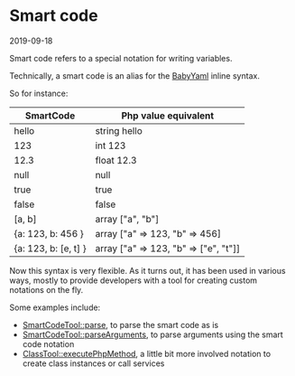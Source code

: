 Smart code
============
2019-09-18



Smart code refers to a special notation for writing variables.



Technically, a smart code is an alias for the [BabyYaml](https://github.com/lingtalfi/BabyYaml) inline syntax.



So for instance:



| SmartCode               |   Php value equivalent 
|----------------------- | -------------------
| hello                   |   string hello
| 123                     |   int 123
| 12.3                    |   float 12.3
| null                    |   null
| true                    |   true
| false                   |   false
| [a, b]                  |   array ["a", "b"]
| {a: 123, b: 456 }       |   array ["a" => 123, "b" => 456]
| {a: 123, b: [e, t] }    |   array ["a" => 123, "b" => ["e", "t"]]



Now this syntax is very flexible.
As it turns out, it has been used in various ways, mostly to provide developers with a tool for creating custom notations on the fly.


Some examples include:


- [SmartCodeTool::parse](https://github.com/lingtalfi/Bat/blob/master/SmartCodeTool.md#parse), to parse the smart code as is
- [SmartCodeTool::parseArguments](https://github.com/lingtalfi/Bat/blob/master/SmartCodeTool.md#parsearguments), to parse arguments using the smart code notation
- [ClassTool::executePhpMethod](https://github.com/lingtalfi/Bat/blob/master/ClassTool.md#executephpmethod-aka-smart-php-method-call), a little bit more involved notation to create class instances or call services


